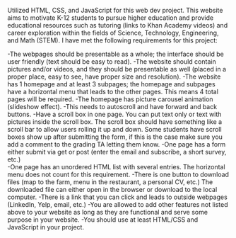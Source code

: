 Utilized HTML, CSS, and JavaScript for this web dev project. 
This website aims to motivate K-12 students to pursue higher education and provide educational resources 
such as tutoring (links to Khan Academy videos) and career exploration within the fields of Science, Technology, Engineering, and Math (STEM). 
I have met the following requirements for this project:

-The webpages should be presentable as a whole; the interface should be user friendly (text should be easy to read).
-The website should contain pictures and/or videos, and they should be presentable as well (placed in a proper place, easy to see, have proper size and resolution).
-The website has 1 homepage and at least 3 subpages; the homepage and subpages have a horizontal menu that leads to the other pages. This means 4 total pages will be required.
-The homepage has picture carousel animation (slideshow effect).
-This needs to autoscroll and have forward and back buttons.
-Have a scroll box in one page. You can put text only or text with pictures inside the scroll box.  The scroll box should have something like a scroll bar to allow users rolling it up and down. Some students have scroll boxes show up after submitting the form, if this is the case make sure you add a comment to the grading TA letting them know.
-One page has a form either submit via get or post (enter the email and subscribe, a short survey, etc.)  
-One page has an unordered HTML list with several entries. The horizontal menu does not count for this requirement.
-There is one button to download files (map to the farm, menu in the restaurant, a personal CV, etc.) The downloaded file can either open in the browser or download to the local computer.
-There is a link that you can click and leads to outside webpages (LinkedIn, Yelp, email, etc.)
-You are allowed to add other features not listed above to your website as long as they are functional and serve some purpose in your website.
-You should use at least HTML/CSS and JavaScript in your project.

